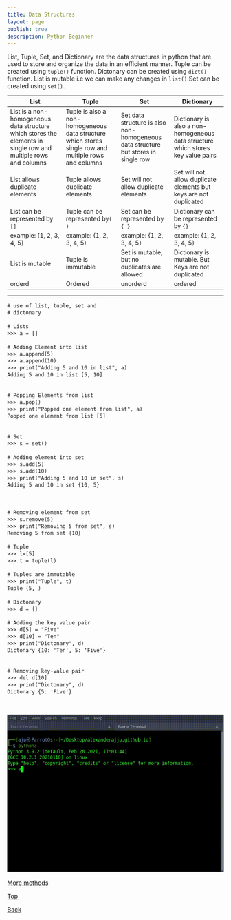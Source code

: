 ```yaml
---
title: Data Structures
layout: page
publish: true
description: Python Beginner
---
```


List, Tuple, Set, and Dictionary are the data structures in python that are used to store and organize the data in an efficient manner. Tuple can be created using `tuple()` function. Dictonary can be created using `dict()` function. List is mutable i.e we can make any changes in `list()`.Set can be created using `set()`.

| List                                                                                                           | Tuple                                                                                                | Set                                                                                | Dictionary                                                                       |
| -------------------------------------------------------------------------------------------------------------- | ---------------------------------------------------------------------------------------------------- | ---------------------------------------------------------------------------------- | -------------------------------------------------------------------------------- |
| List is a non-homogeneous data structure which stores the elements in single row and multiple rows and columns | Tuple is also a non-homogeneous data structure which stores single row and multiple rows and columns | Set data structure is also non-homogeneous data structure but stores in single row | Dictionary is also a non-homogeneous data structure which stores key value pairs |
| List allows duplicate elements                                                                                 | Tuple allows duplicate elements                                                                      | Set will not allow duplicate elements                                              | Set will not allow duplicate elements but keys are not duplicated                |
| List can be represented by `[]`                                                                                | Tuple can be represented by`( )`                                                                     | Set can be represented by `{ }`                                                    | Dictionary can be represented by `{} `                                           |
| example: [1, 2, 3, 4, 5]                                                                                       | example: (1, 2, 3, 4, 5)                                                                             | example: {1, 2, 3, 4, 5}                                                           | example: {1, 2, 3, 4, 5}                                                         |
| List is mutable                                                                                                | Tuple is immutable                                                                                   | Set is mutable, but no duplicates are allowed                                      | Dictionary is mutable. But Keys are not duplicated                               |
| orderd                                                                                                         | Ordered                                                                                              | unorderd                                                                           | ordered                                                                          |

---

```python3
# use of list, tuple, set and
# dictonary

# Lists
>>> a = []

# Adding Element into list
>>> a.append(5)
>>> a.append(10)
>>> print("Adding 5 and 10 in list", a)
Adding 5 and 10 in list [5, 10]


# Popping Elements from list
>>> a.pop()
>>> print("Popped one element from list", a)
Popped one element from list [5]


# Set
>>> s = set()

# Adding element into set
>>> s.add(5)
>>> s.add(10)
>>> print("Adding 5 and 10 in set", s)
Adding 5 and 10 in set {10, 5}



# Removing element from set
>>> s.remove(5)
>>> print("Removing 5 from set", s)
Removing 5 from set {10}

# Tuple
>>> l=[5]
>>> t = tuple(l)

# Tuples are immutable
>>> print("Tuple", t)
Tuple (5, )

# Dictonary
>>> d = {}

# Adding the key value pair
>>> d[5] = "Five"
>>> d[10] = "Ten"
>>> print("Dictonary", d)
Dictonary {10: 'Ten', 5: 'Five'}


# Removing key-value pair
>>> del d[10]
>>> print("Dictonary", d)
Dictonary {5: 'Five'}



```

![datastructures](./ds.gif)

[More methods](https://docs.python.org/3/tutorial/datastructures.html)

[Top](#)

[Back](./contents.html)
